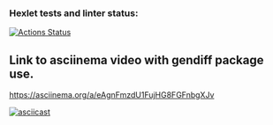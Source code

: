 ### Hexlet tests and linter status:
[![Actions Status](https://github.com/alex873110/python-project-50/workflows/hexlet-check/badge.svg)](https://github.com/alex873110/python-project-50/actions)

##  Link to asciinema video with gendiff package use.
<https://asciinema.org/a/eAgnFmzdU1FujHG8FGFnbgXJv>

[![asciicast](https://asciinema.org/a/eAgnFmzdU1FujHG8FGFnbgXJv.svg)](https://asciinema.org/a/eAgnFmzdU1FujHG8FGFnbgXJv)
